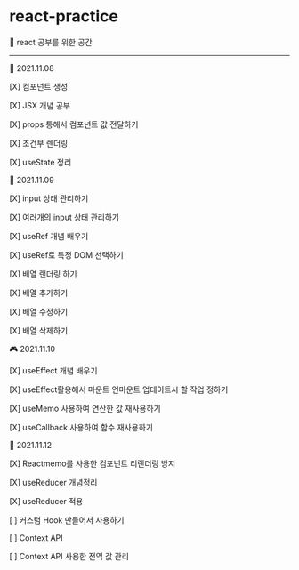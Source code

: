# react-practice

📝 react 공부를 위한 공간 

<hr>

🎉 2021.11.08

[X] 컴포넌트 생성

[X] JSX 개념 공부 

[X] props 통해서 컴포넌트 값 전달하기 

[X] 조건부 렌더링

[X] useState 정리

🎈 2021.11.09

[X] input 상태 관리하기

[X] 여러개의 input 상태 관리하기

[X] useRef 개념 배우기

[X] useRef로 특정 DOM 선택하기 

[X] 배열 랜더링 하기 

[X] 배열 추가하기

[X] 배열 수정하기 

[X] 배열 삭제하기

🎮 2021.11.10 

[X] useEffect 개념 배우기 

[X] useEffect활용해서 마운트 언마운트 업데이트시 할 작업 정하기

[X] useMemo 사용하여 연산한 값 재사용하기 

[X] useCallback 사용하여 함수 재사용하기


🎈 2021.11.12 

[X] Reactmemo를 사용한 컴포넌트 리렌더링 방지

[X] useReducer 개념정리 

[X] useReducer 적용

[ ] 커스텀 Hook 만들어서 사용하기 

[ ] Context API 

[ ] Context API 사용한 전역 값 관리 